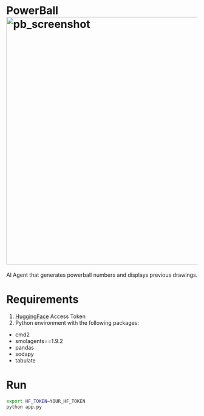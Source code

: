 
# PowerBall<img width="917" height="651" alt="pb_screenshot" src="https://github.com/user-attachments/assets/16acac1f-2cc8-4bd3-bbb3-2c21bd79ecaa" />

AI Agent that generates powerball numbers and displays previous drawings.

# Requirements
1. [HuggingFace](https://huggingface.co/) Access Token
2. Python environment with the following packages:
* cmd2
* smolagents==1.9.2
* pandas
* sodapy
* tabulate

# Run
```bash
export HF_TOKEN=YOUR_HF_TOKEN
python app.py
```
